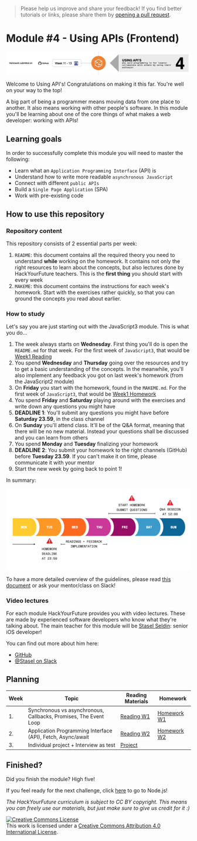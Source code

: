 > Please help us improve and share your feedback! If you find better tutorials
> or links, please share them by [opening a pull request](https://github.com/HackYourFuture/JavaScript3/pulls).

# Module #4 - Using APIs (Frontend)

![Using APIs](./assets/usingapis.png)

Welcome to Using API's! Congratulations on making it this far. You're well on your way to the top!

A big part of being a programmer means moving data from one place to another. It also means working with other people's software. In this module you'll be learning about one of the core things of what makes a web developer: working with APIs!

## Learning goals

In order to successfully complete this module you will need to master the following:

- Learn what an `Application Programming Interface` (API) is
- Understand how to write more readable `asynchronous JavaScript`
- Connect with different `public APIs`
- Build a `Single Page Application` (SPA)
- Work with pre-existing code

## How to use this repository

### Repository content

This repository consists of 2 essential parts per week:

1. `README`: this document contains all the required theory you need to understand **while** working on the homework. It contains not only the right resources to learn about the concepts, but also lectures done by HackYourFuture teachers. This is the **first thing** you should start with every week
2. `MAKEME`: this document contains the instructions for each week's homework. Start with the exercises rather quickly, so that you can ground the concepts you read about earlier.

### How to study

Let's say you are just starting out with the JavaScript3 module. This is what you do...

1. The week always starts on **Wednesday**. First thing you'll do is open the `README.md` for that week. For the first week of `JavaScript3`, that would be [Week1 Reading](/Week1/README.md)
2. You spend **Wednesday** and **Thursday** going over the resources and try to get a basic understanding of the concepts. In the meanwhile, you'll also implement any feedback you got on last week's homework (from the JavaScript2 module)
3. On **Friday** you start with the homework, found in the `MAKEME.md`. For the first week of `JavaScript3`, that would be [Week1 Homework](/Week1/MAKEME.md)
4. You spend **Friday** and **Saturday** playing around with the exercises and write down any questions you might have
5. **DEADLINE 1**: You'll submit any questions you might have before **Saturday 23.59**, in the class channel
6. On **Sunday** you'll attend class. It'll be of the Q&A format, meaning that there will be no new material. Instead your questions shall be discussed and you can learn from others
7. You spend **Monday** and **Tuesday** finalizing your homework
8. **DEADLINE 2**: You submit your homework to the right channels (GitHub) before **Tuesday 23.59**. If you can't make it on time, please communicate it with your mentor
9. Start the new week by going back to point 1!

In summary:

![Weekflow](assets/weekflow.png)

To have a more detailed overview of the guidelines, please read [this document](https://docs.google.com/document/d/1JUaEbxMQTyljAPFsWIbbLwwvvIXZ0VCHmCCN8RaeVIc/edit?usp=sharing) or ask your mentor/class on Slack!

### Video lectures

For each module HackYourFuture provides you with video lectures. These are made by experienced software developers who know what they're talking about. The main teacher for this module will be [Stasel Seldin](https://hackyourfuture.slack.com/team/UQJGC1MSL): senior iOS developer!

You can find out more about him here:

- [GitHub](https://github.com/Stasel)
- [@Stasel on Slack](https://hackyourfuture.slack.com/team/UQJGC1MSL)

## Planning

| Week | Topic | Reading Materials | Homework |
| ---- | ----- | ----------------- | -------- |
| 1.   | Synchronous vs asynchronous, Callbacks, Promises, The Event Loop                | [Reading W1](/Week1/README.md) | [Homework W1](/Week1/MAKEME.md) |
| 2.   | Application Programming Interface (API), Fetch, Async/await                     | [Reading W2](/Week2/README.md) | [Homework W2](/Week2/MAKEME.md) |
| 3.   | Individual project + Interview as test                                          | [Project](/Week3/README.md)    |

## Finished?

Did you finish the module? High five!

If you feel ready for the next challenge, click [here](https://www.github.com/HackYourFuture/Node.js) to go to Node.js!

_The HackYourFuture curriculum is subject to CC BY copyright. This means you can freely use our materials, but just make sure to give us credit for it :)_

<a rel="license" href="http://creativecommons.org/licenses/by/4.0/"><img alt="Creative Commons License" style="border-width:0" src="https://i.creativecommons.org/l/by/4.0/88x31.png" /></a><br />This work is licensed under a <a rel="license" href="http://creativecommons.org/licenses/by/4.0/">Creative Commons Attribution 4.0 International License</a>.
